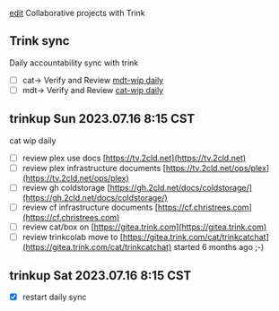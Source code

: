 [edit](https://github.com/christrees/wip/edit/main/trinkcolab/README.md)
Collaborative projects with Trink

## Trink sync
Daily accountability sync with trink
- [ ] cat-> Verify and Review [mdt-wip daily]()
- [ ] mdt-> Verify and Review [cat-wip daily](https://github.com/christrees/wip/edit/main/trinkcolab/README.md)
## trinkup Sun 2023.07.16 8:15 CST
cat wip daily
- [ ] review plex use docs [https://tv.2cld.net](https://tv.2cld.net)
- [ ] review plex infrastructure documents [https://tv.2cld.net/ops/plex](https://tv.2cld.net/ops/plex)
- [ ] review gh coldstorage [https://gh.2cld.net/docs/coldstorage/](https://gh.2cld.net/docs/coldstorage/)
- [ ] review cf infrastructure documents [https://cf.christrees.com](https://cf.christrees.com)
- [ ] review cat/box on [https://gitea.trink.com](https://gitea.trink.com)
- [ ] review trinkcolab move to [https://gitea.trink.com/cat/trinkcatchat](https://gitea.trink.com/cat/trinkcatchat) started 6 months ago ;-)

## trinkup Sat 2023.07.16 8:15 CST
- [x] restart daily sync

